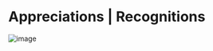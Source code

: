 # Appreciations | Recognitions


![image](https://user-images.githubusercontent.com/90131327/132274105-db1f582c-7300-49de-b8c0-6c8cc2229c39.png)








